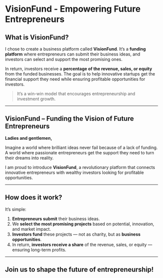 
# VisionFund - Empowering Future Entrepreneurs

## What is VisionFund?

I chose to create a business platform called **VisionFund**. It’s a **funding platform** where entrepreneurs can submit their business ideas, and investors can select and support the most promising ones.

In return, investors receive a **percentage of the revenue, sales, or equity** from the funded businesses. The goal is to help innovative startups get the financial support they need while ensuring profitable opportunities for investors.

> It’s a win-win model that encourages entrepreneurship and investment growth.

---

## VisionFund – Funding the Vision of Future Entrepreneurs

**Ladies and gentlemen,**

Imagine a world where brilliant ideas never fail because of a lack of funding.
A world where passionate entrepreneurs get the support they need to turn their dreams into reality.

I am proud to introduce **VisionFund**, a revolutionary platform that connects innovative entrepreneurs with wealthy investors looking for profitable opportunities.

---

## How does it work?

It’s simple:

1. **Entrepreneurs submit** their business ideas.
2. We **select the most promising projects** based on potential, innovation, and market impact.
3. **Investors fund** these projects — not as charity, but as **business opportunities**.
4. In return, **investors receive a share** of the revenue, sales, or equity — ensuring long-term profits.

---

## Join us to shape the future of entrepreneurship!
